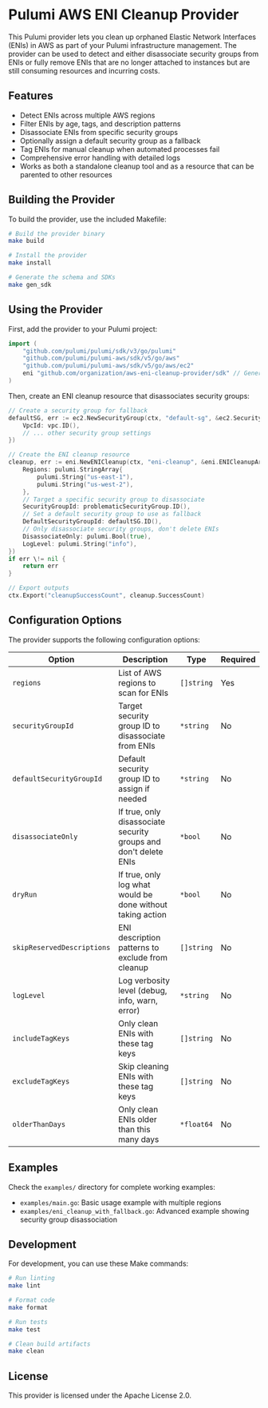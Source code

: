 # Pulumi AWS ENI Cleanup Provider

This Pulumi provider lets you clean up orphaned Elastic Network Interfaces (ENIs) in AWS as part of your Pulumi infrastructure management. The provider can be used to detect and either disassociate security groups from ENIs or fully remove ENIs that are no longer attached to instances but are still consuming resources and incurring costs.

## Features

- Detect ENIs across multiple AWS regions
- Filter ENIs by age, tags, and description patterns
- Disassociate ENIs from specific security groups
- Optionally assign a default security group as a fallback
- Tag ENIs for manual cleanup when automated processes fail
- Comprehensive error handling with detailed logs
- Works as both a standalone cleanup tool and as a resource that can be parented to other resources

## Building the Provider

To build the provider, use the included Makefile:

```bash
# Build the provider binary
make build

# Install the provider
make install

# Generate the schema and SDKs
make gen_sdk
```

## Using the Provider

First, add the provider to your Pulumi project:

```go
import (
    "github.com/pulumi/pulumi/sdk/v3/go/pulumi"
    "github.com/pulumi/pulumi-aws/sdk/v5/go/aws"
    "github.com/pulumi/pulumi-aws/sdk/v5/go/aws/ec2"
    eni "github.com/organization/aws-eni-cleanup-provider/sdk" // Generated SDK
)
```

Then, create an ENI cleanup resource that disassociates security groups:

```go
// Create a security group for fallback
defaultSG, err := ec2.NewSecurityGroup(ctx, "default-sg", &ec2.SecurityGroupArgs{
    VpcId: vpc.ID(),
    // ... other security group settings
})

// Create the ENI cleanup resource
cleanup, err := eni.NewENICleanup(ctx, "eni-cleanup", &eni.ENICleanupArgs{
    Regions: pulumi.StringArray{
        pulumi.String("us-east-1"),
        pulumi.String("us-west-2"),
    },
    // Target a specific security group to disassociate
    SecurityGroupId: problematicSecurityGroup.ID(),
    // Set a default security group to use as fallback
    DefaultSecurityGroupId: defaultSG.ID(),
    // Only disassociate security groups, don't delete ENIs
    DisassociateOnly: pulumi.Bool(true),
    LogLevel: pulumi.String("info"),
})
if err \!= nil {
    return err
}

// Export outputs
ctx.Export("cleanupSuccessCount", cleanup.SuccessCount)
```

## Configuration Options

The provider supports the following configuration options:

| Option | Description | Type | Required |
|--------|-------------|------|----------|
| `regions` | List of AWS regions to scan for ENIs | `[]string` | Yes |
| `securityGroupId` | Target security group ID to disassociate from ENIs | `*string` | No |
| `defaultSecurityGroupId` | Default security group ID to assign if needed | `*string` | No |
| `disassociateOnly` | If true, only disassociate security groups and don't delete ENIs | `*bool` | No |
| `dryRun` | If true, only log what would be done without taking action | `*bool` | No |
| `skipReservedDescriptions` | ENI description patterns to exclude from cleanup | `[]string` | No |
| `logLevel` | Log verbosity level (debug, info, warn, error) | `*string` | No |
| `includeTagKeys` | Only clean ENIs with these tag keys | `[]string` | No |
| `excludeTagKeys` | Skip cleaning ENIs with these tag keys | `[]string` | No |
| `olderThanDays` | Only clean ENIs older than this many days | `*float64` | No |

## Examples

Check the `examples/` directory for complete working examples:

- `examples/main.go`: Basic usage example with multiple regions
- `examples/eni_cleanup_with_fallback.go`: Advanced example showing security group disassociation

## Development

For development, you can use these Make commands:

```bash
# Run linting
make lint

# Format code
make format

# Run tests
make test

# Clean build artifacts
make clean
```

## License

This provider is licensed under the Apache License 2.0.
